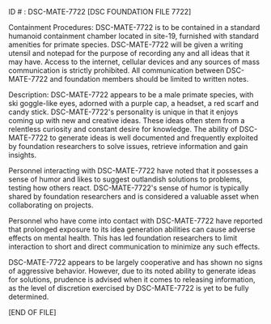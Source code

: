 ID # : DSC-MATE-7722
[DSC FOUNDATION FILE 7722]

Containment Procedures:
DSC-MATE-7722 is to be contained in a standard humanoid containment chamber located in site-19, furnished with standard amenities for primate species. DSC-MATE-7722 will be given a writing utensil and notepad for the purpose of recording any and all ideas that it may have. Access to the internet, cellular devices and any sources of mass communication is strictly prohibited. All communication between DSC-MATE-7722 and foundation members should be limited to written notes.

Description:
DSC-MATE-7722 appears to be a male primate species, with ski goggle-like eyes, adorned with a purple cap, a headset, a red scarf and candy stick. DSC-MATE-7722's personality is unique in that it enjoys coming up with new and creative ideas. These ideas often stem from a relentless curiosity and constant desire for knowledge. The ability of DSC-MATE-7722 to generate ideas is well documented and frequently exploited by foundation researchers to solve issues, retrieve information and gain insights.

Personnel interacting with DSC-MATE-7722 have noted that it possesses a sense of humor and likes to suggest outlandish solutions to problems, testing how others react. DSC-MATE-7722's sense of humor is typically shared by foundation researchers and is considered a valuable asset when collaborating on projects.

Personnel who have come into contact with DSC-MATE-7722 have reported that prolonged exposure to its idea generation abilities can cause adverse effects on mental health. This has led foundation researchers to limit interaction to short and direct communication to minimize any such effects.

DSC-MATE-7722 appears to be largely cooperative and has shown no signs of aggressive behavior. However, due to its noted ability to generate ideas for solutions, prudence is advised when it comes to releasing information, as the level of discretion exercised by DSC-MATE-7722 is yet to be fully determined.

[END OF FILE]